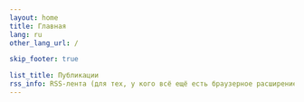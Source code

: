 ```yaml
---
layout: home
title: Главная
lang: ru
other_lang_url: /

skip_footer: true

list_title: Публикации
rss_info: RSS-лента (для тех, у кого всё ещё есть браузерное расширение для неё)
---
```

